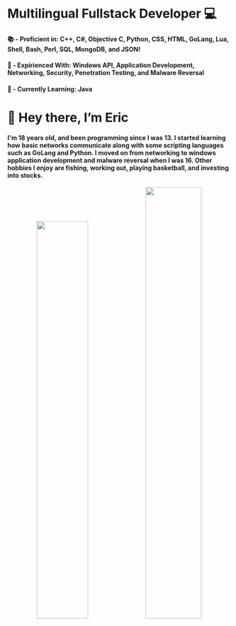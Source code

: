 <h1>Multilingual Fullstack Developer 💻</h1>
<h4>📚 - Proficient in: C++, C#, Objective C, Python, CSS, HTML, GoLang, Lua, Shell, Bash, Perl, SQL, MongoDB, and JSON!</h4>
<h4>🐜 - Expirienced With: Windows API, Application Development, Networking, Security, Penetration Testing, and Malware Reversal</h4>
<h4>📙 - Currently Learning: Java


<h1>👋 Hey there, I’m Eric</h1>
<h4>I'm 18 years old, and been programming since I was 13. I started learning how basic networks communicate along with some scripting languages such as GoLang and Python. I moved on from networking to windows application development and malware reversal when I was 16. Other hobbies I enjoy are fishing, working out, playing basketball, and investing into stocks.</h4> 


<p align="center">
    <a href="https://leetcode.com/1337eric/"><img width="48%" src="https://leetcode.card.workers.dev/1337eric?theme=dark&font=baloo&extension=null&border=2&border_radius=8"></a>
    <a href="https://github.com/1337eric"><img width="50%" src="https://github-readme-stats.vercel.app/api/top-langs/?username=1337eric&theme=dark&hide=html,css,cmake&layout=compact&langs_count=5&bg_color=101010&hide_title=true"></a>
</p>
